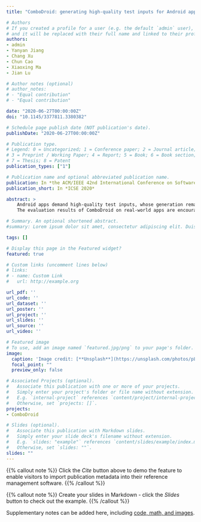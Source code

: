 ```yaml
---
title: "ComboDroid: generating high-quality test inputs for Android apps via use case combinations"

# Authors
# If you created a profile for a user (e.g. the default `admin` user), write the username (folder name) here 
# and it will be replaced with their full name and linked to their profile.
authors:
- admin
- Yanyan Jiang
- Chang Xu
- Chun Cao
- Xiaoxing Ma
- Jian Lu

# Author notes (optional)
# author_notes:
# - "Equal contribution"
# - "Equal contribution"

date: "2020-06-27T00:00:00Z"
doi: "10.1145/3377811.3380382"

# Schedule page publish date (NOT publication's date).
publishDate: "2020-06-27T00:00:00Z"

# Publication type.
# Legend: 0 = Uncategorized; 1 = Conference paper; 2 = Journal article;
# 3 = Preprint / Working Paper; 4 = Report; 5 = Book; 6 = Book section;
# 7 = Thesis; 8 = Patent
publication_types: ["1"]

# Publication name and optional abbreviated publication name.
publication: In *the ACM/IEEE 42nd International Conference on Software Engineering*
publication_short: In *ICSE 2020*

abstract: >
	Android apps demand high-quality test inputs, whose generation remains an open challenge. Existing techniques fall short on exploring complex app functionalities reachable only by a long, meaningful, and effective test input. Observing that such test inputs can usually be decomposed into relatively independent short use cases, this paper presents ComboDroid, a fundamentally different Android app testing framework. ComboDroid obtains use cases for manifesting a specific app functionality (either manually provided or automatically extracted), and systematically enumerates the combinations of use cases, yielding high-quality test inputs. 
	The evaluation results of ComboDroid on real-world apps are encouraging. Our fully automatic variant outperformed the best existing technique APE by covering 4.6% more code (APE only outperformed Monkey by 2.1%), and revealed four previously unknown bugs in extensively tested subjects. Our semi-automatic variant boosts the manual use cases obtained with little manual labor, achieving a comparable coverage (only 3.2% less) with a white-box human testing expert.

# Summary. An optional shortened abstract.
#summary: Lorem ipsum dolor sit amet, consectetur adipiscing elit. Duis posuere tellus ac convallis placerat. Proin tincidunt magna sed ex sollicitudin condimentum.

tags: []

# Display this page in the Featured widget?
featured: true

# Custom links (uncomment lines below)
# links:
# - name: Custom Link
#   url: http://example.org

url_pdf: ''
url_code: ''
url_dataset: ''
url_poster: ''
url_project: ''
url_slides: ''
url_source: ''
url_video: ''

# Featured image
# To use, add an image named `featured.jpg/png` to your page's folder. 
image:
  caption: 'Image credit: [**Unsplash**](https://unsplash.com/photos/pLCdAaMFLTE)'
  focal_point: ""
  preview_only: false

# Associated Projects (optional).
#   Associate this publication with one or more of your projects.
#   Simply enter your project's folder or file name without extension.
#   E.g. `internal-project` references `content/project/internal-project/index.md`.
#   Otherwise, set `projects: []`.
projects:
- ComboDroid

# Slides (optional).
#   Associate this publication with Markdown slides.
#   Simply enter your slide deck's filename without extension.
#   E.g. `slides: "example"` references `content/slides/example/index.md`.
#   Otherwise, set `slides: ""`.
slides: ""
---
```


{{% callout note %}}
Click the *Cite* button above to demo the feature to enable visitors to import publication metadata into their reference management software.
{{% /callout %}}

{{% callout note %}}
Create your slides in Markdown - click the *Slides* button to check out the example.
{{% /callout %}}

Supplementary notes can be added here, including [code, math, and images](https://wowchemy.com/docs/writing-markdown-latex/).
